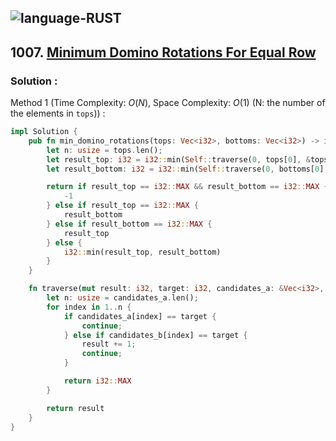 ![language-RUST](https://img.shields.io/badge/RUST-8d4004?style=for-the-badge&logo=RUST)
---

## 1007. [Minimum Domino Rotations For Equal Row](https://leetcode.com/problems/minimum-domino-rotations-for-equal-row)

### Solution :

Method 1 (Time Complexity: $O(N)$, Space Complexity: $O(1)$ (N: the number of the elements in `tops`)) :
```rust
impl Solution {
    pub fn min_domino_rotations(tops: Vec<i32>, bottoms: Vec<i32>) -> i32 {
        let n: usize = tops.len();
        let result_top: i32 = i32::min(Self::traverse(0, tops[0], &tops, &bottoms), Self::traverse(1, bottoms[0], &tops, &bottoms));
        let result_bottom: i32 = i32::min(Self::traverse(0, bottoms[0], &bottoms, &tops), Self::traverse(1, tops[0], &bottoms, &tops));

        return if result_top == i32::MAX && result_bottom == i32::MAX {
            -1
        } else if result_top == i32::MAX {
            result_bottom
        } else if result_bottom == i32::MAX {
            result_top
        } else {
            i32::min(result_top, result_bottom)
        }
    }

    fn traverse(mut result: i32, target: i32, candidates_a: &Vec<i32>, candidates_b: &Vec<i32>) -> i32 {
        let n: usize = candidates_a.len();
        for index in 1..n {
            if candidates_a[index] == target {
                continue;
            } else if candidates_b[index] == target {
                result += 1;
                continue;
            }

            return i32::MAX
        }

        return result
    }
}
```
